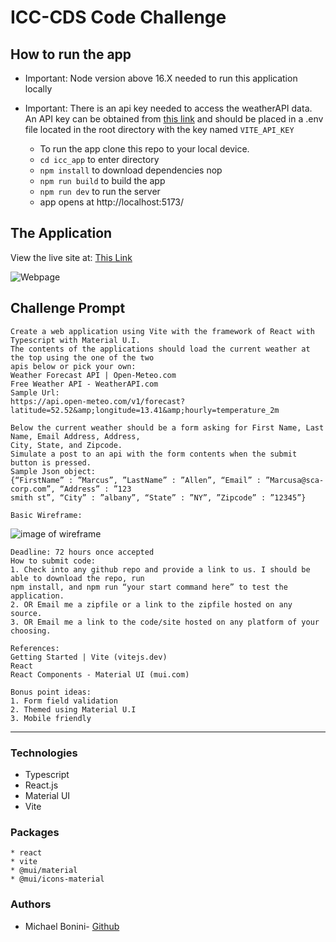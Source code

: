 # ICC-CDS Code Challenge

## How to run the app  
* Important: Node version above 16.X needed to run this application locally
* Important: There is an api key needed to access the weatherAPI data.  An API key can be obtained from [this link](https://www.weatherapi.com) and should be placed in a .env file  located in the root directory with the key named `VITE_API_KEY`


  * To run the app clone this repo to your local device. 
  * `cd icc_app` to enter directory
  * `npm install` to download dependencies nop
  * `npm run build` to build the app 
  * `npm run dev` to run the server
  * app opens at http://localhost:5173/


## The Application

View the live site at: [This Link](https://icc-app.vercel.app/)

<img src="https://user-images.githubusercontent.com/16493270/229236795-f9c7dc72-0148-40c4-a8fb-357a628a0eb3.png" alt="Webpage">

## Challenge Prompt

```
Create a web application using Vite with the framework of React with Typescript with Material U.I.
The contents of the applications should load the current weather at the top using the one of the two
apis below or pick your own:
Weather Forecast API | Open-Meteo.com
Free Weather API - WeatherAPI.com
Sample Url:
https://api.open-meteo.com/v1/forecast?latitude=52.52&amp;longitude=13.41&amp;hourly=temperature_2m

Below the current weather should be a form asking for First Name, Last Name, Email Address, Address,
City, State, and Zipcode.
Simulate a post to an api with the form contents when the submit button is pressed.
Sample Json object:
{“FirstName” : ”Marcus”, ”LastName” : ”Allen”, “Email” : ”Marcusa@sca-corp.com”, “Address” : ”123
smith st”, “City” : ”albany”, “State” : ”NY”, ”Zipcode” : ”12345”}

Basic Wireframe:
```
<img src="https://user-images.githubusercontent.com/16493270/229221709-3c59849c-bd35-477c-bdd5-ff0cdc98d912.png" alt="image of wireframe">

```
Deadline: 72 hours once accepted
How to submit code:
1. Check into any github repo and provide a link to us. I should be able to download the repo, run
npm install, and npm run “your start command here” to test the application.
2. OR Email me a zipfile or a link to the zipfile hosted on any source.
3. OR Email me a link to the code/site hosted on any platform of your choosing.

References:
Getting Started | Vite (vitejs.dev)
React
React Components - Material UI (mui.com)

Bonus point ideas:
1. Form field validation
2. Themed using Material U.I
3. Mobile friendly
```

---
   
### Technologies 
* Typescript
* React.js
* Material UI
* Vite

### Packages 
```
* react
* vite
* @mui/material
* @mui/icons-material
```

### Authors
* Michael Bonini- [Github](https://github.com/mkbonini)
